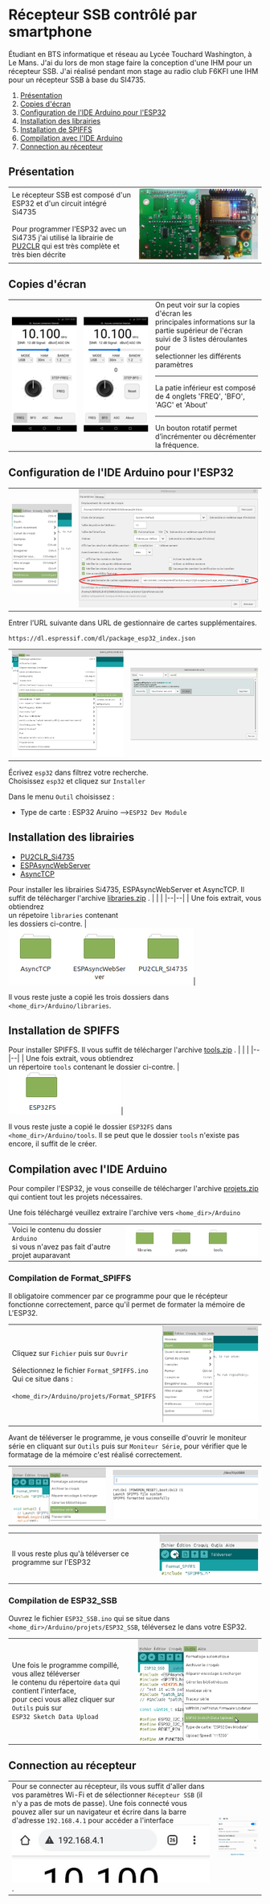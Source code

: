 ﻿# Récepteur SSB contrôlé par smartphone
Étudiant en BTS informatique et réseau au Lycée Touchard Washington, à Le Mans. J'ai du lors de mon stage faire la conception d'une IHM pour un récepteur SSB. J'ai réalisé pendant mon stage au radio club F6KFI une IHM pour un récepteur SSB à base du SI4735.

 1. [Présentation](https://github.com/BenjaminNeveu/ESP32_Si4735_Control_by_WiFi#pr%C3%A9sentation)
 2. [Copies d'écran](https://github.com/BenjaminNeveu/ESP32_Si4735_Control_by_WiFi#copies-décran)
 3. [Configuration de l'IDE Arduino pour l'ESP32](https://github.com/BenjaminNeveu/ESP32_Si4735_Control_by_WiFi#configuration-de-lide-arduino-pour-lesp32)
 4. [Installation des librairies](https://github.com/BenjaminNeveu/ESP32_Si4735_Control_by_WiFi#installation-des-librairies)  
 5. [Installation de SPIFFS](https://github.com/BenjaminNeveu/ESP32_Si4735_Control_by_WiFi#installation-de-spiffs)
 6. [Compilation avec l'IDE Arduino](https://github.com/BenjaminNeveu/ESP32_Si4735_Control_by_WiFi#compilation-avec-lide-arduino)
 7. [Connection au récepteur](https://github.com/BenjaminNeveu/ESP32_Si4735_Control_by_WiFi#connection-au-récepteur)

## Présentation

|  |  |
|--|--|
| Le récepteur SSB est composé d'un ESP32 et d'un circuit intégré Si4735 <br> <br> Pour programmer l'ESP32 avec un Si4735 j'ai utilisé la librairie de [PU2CLR](https://github.com/pu2clr/SI4735) qui est très complète et très bien décrite| ![](04_extras/montage/prototype_pcb.jpeg)|


## Copies d'écran

|  |  |  |
|--|--|--|
| ![](04_extras/screenshot/ssb_freq.jpg) | ![](04_extras/screenshot/ssb_bfo.jpg) |On peut voir sur la copies d'écran les <br>principales informations sur la partie supérieur de l'écran suivi de 3 listes déroulantes pour <br>selectionner les différents paramètres <br> <hr>La patie inférieur est composé <br>de 4 onglets 'FREQ', 'BFO', 'AGC' et 'About'<br> <hr>Un bouton rotatif permet d’incrémenter ou décrémenter la fréquence.|

## Configuration de l'IDE Arduino pour l'ESP32

|  |  |
|--|--|
| ![](04_extras/screen-install-readme/config_IDE_Arduino.png) | ![](04_extras/screen-install-readme/capture_pref.png) |

Entrer l’URL suivante dans URL de gestionnaire de cartes supplémentaires.
	
	https://dl.espressif.com/dl/package_esp32_index.json

|  |  |
|--|--|
| ![](04_extras/screen-install-readme/Capture_outil_gestion.png) | ![](04_extras/screen-install-readme/capture_gestion.png) |

Écrivez ```esp32``` dans filtrez votre recherche. <br>Choisissez ```esp32``` et cliquez sur ``Installer``

Dans le menu ``Outil`` choisissez :
* Type de carte : ESP32 Aruino -->``ESP32 Dev Module``

## Installation des librairies

 - [PU2CLR_Si4735](https://github.com/pu2clr/SI4735) 
 - [ESPAsyncWebServer](https://github.com/me-no-dev/ESPAsyncWebServer)
 - [AsyncTCP](https://github.com/me-no-dev/AsyncTCP)
 
 Pour installer les librairies Si4735, ESPAsyncWebServer et AsyncTCP. Il suffit de télécharger l'archive [libraries.zip](https://github.com/BenjaminNeveu/ESP32_Si4735_Control_by_WiFi/raw/master/02_libraries/libraries.zip) .
|  |  |
|--|--|
| Une fois extrait, vous obtiendrez <br> un répetoire ````libraries```` contenant <br> les dossiers ci-contre. |![](04_extras/screen-install-readme/fichier_libraries.png)|

Il vous reste juste a copié les trois dossiers dans ````<home_dir>/Arduino/libraries````.

## Installation de SPIFFS

Pour installer SPIFFS. Il vous suffit de télécharger l'archive [tools.zip](https://github.com/BenjaminNeveu/ESP32_Si4735_Control_by_WiFi/raw/master/03_tools/tools.zip) .
|  |  |
|--|--|
| Une fois extrait, vous obtiendrez <br>un répertoire ````tools```` contenant  le dossier ci-contre. |![](04_extras/screen-install-readme/fichier_tools.png)|

Il vous reste juste a copié le dossier ````ESP32FS```` dans ````<home_dir>/Arduino/tools````. Il se peut que le dossier ```tools``` n'existe pas encore, il suffit de le créer.



## Compilation avec l'IDE Arduino 

Pour compiler l'ESP32, je vous conseille de télécharger l'archive [projets.zip](https://github.com/BenjaminNeveu/ESP32_Si4735_Control_by_WiFi/raw/master/01_Projets/projets.zip) qui contient tout les projets nécessaires.

Une fois téléchargé veuillez extraire l'archive vers ```<home_dir>/Arduino```

|  |  |
|--|--|
| Voici le contenu du dossier ``Arduino``<br> si vous n'avez pas fait d'autre projet auparavant | ![](04_extras/screen-install-readme/contenu_arduino.png) |

### Compilation de Format_SPIFFS 

Il obligatoire commencer par ce programme pour que le récépteur fonctionne correctement, parce qu'il permet de formater la mémoire de L'ESP32.

|  |  |
|--|--|
|Cliquez sur ``Fichier`` puis sur ``Ouvrir``<br><br>Sélectionnez le fichier ```Format_SPIFFS.ino``` <br>Qui ce situe dans : <br><br> ``<home_dir>/Arduino/projets/Format_SPIFFS`` |![](04_extras/screen-install-readme/Fichier_ouvrir.png) |

Avant de téléverser le programme, je vous conseille d'ouvrir le moniteur série en cliquant sur ``Outils`` puis sur ``Moniteur Série``, pour vérifier que le formatage de la mémoire c'est réalisé correctement.

|  |  |
|--|--|
|![](04_extras/screen-install-readme/menu_moniteur_serie.png)|![](04_extras/screen-install-readme/moniteur_serie.png)|

|  |  |
|--|--|
|Il vous reste plus qu'à téléverser ce programme sur l'ESP32|![](04_extras/screen-install-readme/televerser.png)|

### Compilation de ESP32_SSB 

Ouvrez le fichier ``ESP32_SSB.ino`` qui se situe dans ``<home_dir>/Arduino/projets/ESP32_SSB``, téléversez le dans votre ESP32.

|  |  |
|--|--|
|Une fois le programme compillé, vous allez téléverser <br>le contenu du répertoire ``data`` qui contient l'interface,<br> pour ceci vous allez cliquer sur ``Outils`` puis sur<br> ``ESP32 Sketch Data Upload``|![](04_extras/screen-install-readme/televerser_data.png)|

## Connection au récepteur

|  |  |
|--|--|
|Pour se connecter au récepteur, ils vous suffit d'aller dans vos paramètres Wi-Fi et de sélectionner ``Récepteur SSB`` (il n'y a pas de mots de passe). Une fois connecté vous pouvez aller sur un navigateur et écrire dans la barre d'adresse ``192.168.4.1`` pour accéder a l'interface <br>![](04_extras/screen-install-readme/connection_recepteur.jpg).|![](04_extras/screen-install-readme/parametre_wifi.jpg)|
